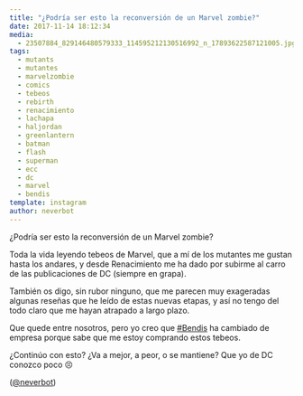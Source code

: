 ```yaml
---
title: "¿Podría ser esto la reconversión de un Marvel zombie?"
date: 2017-11-14 18:12:34
media: 
  - 23507884_829146480579333_114595212130516992_n_17893622587121005.jpg
tags: 
  - mutants
  - mutantes
  - marvelzombie
  - comics
  - tebeos
  - rebirth
  - renacimiento
  - lachapa
  - haljordan
  - greenlantern
  - batman
  - flash
  - superman
  - ecc
  - dc
  - marvel
  - bendis
template: instagram
author: neverbot
---
```


¿Podría ser esto la reconversión de un Marvel zombie?


Toda la vida leyendo tebeos de Marvel, que a mí de los mutantes me gustan hasta los andares, y desde Renacimiento me ha dado por subirme al carro de las publicaciones de DC (siempre en grapa).


También os digo, sin rubor ninguno, que me parecen muy exageradas algunas reseñas que he leído de estas nuevas etapas, y así no tengo del todo claro que me hayan atrapado a largo plazo.


Que quede entre nosotros, pero yo creo que [#Bendis](/tags/bendis) ha cambiado de empresa porque sabe que me estoy comprando estos tebeos.


¿Continúo con esto? ¿Va a mejor, a peor, o se mantiene? Que yo de DC conozco poco 😣


([@neverbot](https://instagram.com/neverbot))
